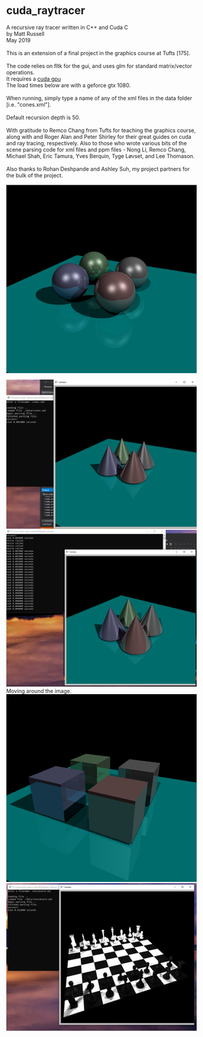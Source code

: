 # cuda_raytracer

A recursive ray tracer written in C++ and Cuda C\
by Matt Russell\
May 2019\
\
This is an extension of a final project in the graphics course at Tufts [175].\
\
The code relies on fltk for the gui, and uses glm for standard matrix/vector operations.\
It requires a [cuda gpu](https://developer.nvidia.com/cuda-gpus)\
The load times below are with a geforce gtx 1080.\
\
When running, simply type a name of any of the xml files in the data folder [i.e. "cones.xml"].\
\
Default recursion depth is 50.\
\
With gratitude to Remco Chang from Tufts for teaching the graphics course, along with and Roger Alan and Peter Shirley for their great guides on cuda and ray tracing, respectively. Also to those who wrote various bits of the scene parsing code for xml files and ppm files - Nong Li, Remco Chang, Michael Shah, Eric Tamura, Yves Berquin, Tyge Løvset, and Lee Thomason.\
\
Also thanks to Rohan Deshpande and Ashley Suh, my project partners for the bulk of the project.\
\
![spheres](./images/spheres.png)

![cones start](./images/cones_start.png)
![cones move](./images/cones_move.png)\
Moving around the image.\
![cubes](./images/cubes.png)
![chessboard](./images/chessboard.png)



